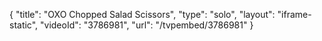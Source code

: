 {
    "title": "OXO Chopped Salad Scissors",
    "type": "solo",
    "layout": "iframe-static",
    "videoId": "3786981",
    "url": "\/tvpembed\/3786981"
}